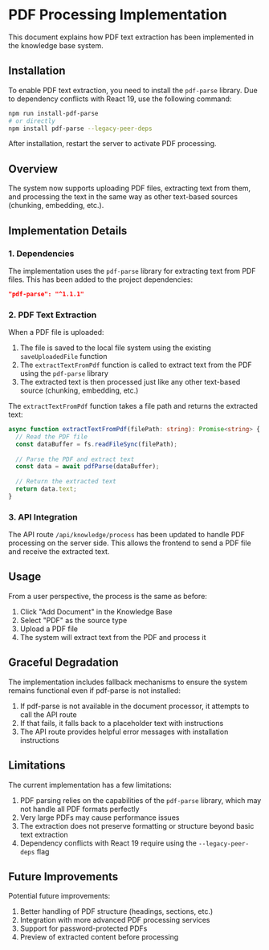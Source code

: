 # PDF Processing Implementation

This document explains how PDF text extraction has been implemented in the knowledge base system.

## Installation

To enable PDF text extraction, you need to install the `pdf-parse` library. Due to dependency conflicts with React 19, use the following command:

```bash
npm run install-pdf-parse
# or directly
npm install pdf-parse --legacy-peer-deps
```

After installation, restart the server to activate PDF processing.

## Overview

The system now supports uploading PDF files, extracting text from them, and processing the text in the same way as other text-based sources (chunking, embedding, etc.).

## Implementation Details

### 1. Dependencies

The implementation uses the `pdf-parse` library for extracting text from PDF files. This has been added to the project dependencies:

```json
"pdf-parse": "^1.1.1"
```

### 2. PDF Text Extraction

When a PDF file is uploaded:

1. The file is saved to the local file system using the existing `saveUploadedFile` function
2. The `extractTextFromPdf` function is called to extract text from the PDF using the `pdf-parse` library
3. The extracted text is then processed just like any other text-based source (chunking, embedding, etc.)

The `extractTextFromPdf` function takes a file path and returns the extracted text:

```typescript
async function extractTextFromPdf(filePath: string): Promise<string> {
  // Read the PDF file
  const dataBuffer = fs.readFileSync(filePath);
  
  // Parse the PDF and extract text
  const data = await pdfParse(dataBuffer);
  
  // Return the extracted text
  return data.text;
}
```

### 3. API Integration

The API route `/api/knowledge/process` has been updated to handle PDF processing on the server side. This allows the frontend to send a PDF file and receive the extracted text.

## Usage

From a user perspective, the process is the same as before:

1. Click "Add Document" in the Knowledge Base
2. Select "PDF" as the source type
3. Upload a PDF file
4. The system will extract text from the PDF and process it

## Graceful Degradation

The implementation includes fallback mechanisms to ensure the system remains functional even if pdf-parse is not installed:

1. If pdf-parse is not available in the document processor, it attempts to call the API route
2. If that fails, it falls back to a placeholder text with instructions
3. The API route provides helpful error messages with installation instructions

## Limitations

The current implementation has a few limitations:

1. PDF parsing relies on the capabilities of the `pdf-parse` library, which may not handle all PDF formats perfectly
2. Very large PDFs may cause performance issues
3. The extraction does not preserve formatting or structure beyond basic text extraction
4. Dependency conflicts with React 19 require using the `--legacy-peer-deps` flag

## Future Improvements

Potential future improvements:

1. Better handling of PDF structure (headings, sections, etc.)
2. Integration with more advanced PDF processing services
3. Support for password-protected PDFs
4. Preview of extracted content before processing
